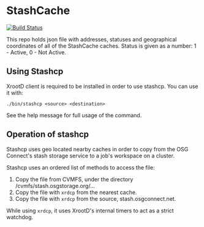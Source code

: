 # StashCache

[![Build Status](https://travis-ci.org/djw8605/StashCache-1.svg?branch=master)](https://travis-ci.org/djw8605/StashCache-1)

This repo holds json file with addresses, statuses and geographical coordinates of all of the StashCache caches.
Status is given as a number: 1 - Active, 0 - Not Active.

## Using Stashcp

XrootD client is required to be installed in order to use stashcp.  You can use it with:

    ./bin/stashcp <source> <destination>
    
See the help message for full usage of the command.

## Operation of stashcp

Stashcp uses geo located nearby caches in order to copy from the OSG Connect's stash storage service
to a job's workspace on a cluster.

Stashcp uses an ordered list of methods to access the file:

1. Copy the file from CVMFS, under the directory /cvmfs/stash.osgstorage.org/...
2. Copy the file with `xrdcp` from the nearest cache.
3. Copy the file with `xrdcp` from the source, stash.osgconnect.net.

While using `xrdcp`, it uses XrootD's internal timers to act as a strict watchdog.
